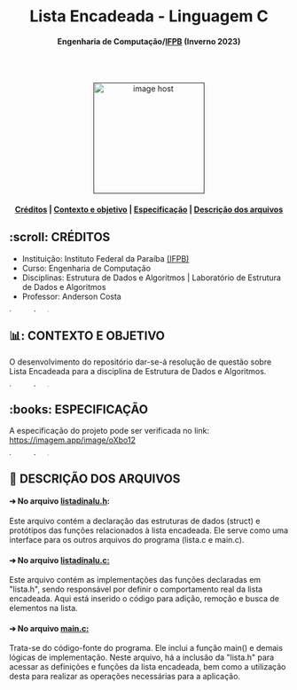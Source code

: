 <h1 align="center"> Lista Encadeada - Linguagem C </h1>
<h4 align="center"> Engenharia de Computação/<a href="https://www.ifpb.edu.br/">IFPB</a> (Inverno 2023) </h4>

<br>
</br>
<p align="center"> 
<a href="" target="_blank"><img src="https://4.bp.blogspot.com/-fbNQmF1KVJk/WcGJEh3by9I/AAAAAAAAFxQ/Ju27dk1ut9cAGbl--lZOwH6o-fCK6hC3ACLcBGAs/s640/giphy.gif" alt="image host" height="200px"/></a>
</p>

<h4> <p align="center"> <a href="#creditos">Créditos</a> | <a href="#contexto">Contexto e objetivo</a> | <a href="#especificacao">Especificação</a> | <a href="#descricao">Descrição dos arquivos </a> </p>

<h2 id="creditos"> :scroll: CRÉDITOS</h2>

- Instituição: Instituto Federal da Paraíba <a href="https://www.ifpb.edu.br/">(IFPB)</a>
- Curso: Engenharia de Computação
- Disciplinas: Estrutura de Dados e Algoritmos | Laboratório de Estrutura de Dados e Algoritmos
- Professor: Anderson Costa

<a href="https://imgbox.com/3tZuCnVg" target="_blank"><img src="https://images2.imgbox.com/42/88/3tZuCnVg_o.png" alt="image host" height="5px" width="900px"/></a>

<h2 id="contexto"> 📊: CONTEXTO E OBJETIVO</h2>

O desenvolvimento do repositório dar-se-á resolução de questão sobre Lista Encadeada para a disciplina de Estrutura de Dados e Algoritmos.

<a href="https://imgbox.com/3tZuCnVg" target="_blank"><img src="https://images2.imgbox.com/42/88/3tZuCnVg_o.png" alt="image host" height="5px" width="900px"/></a>

<h2 id="especificacao"> :books: ESPECIFICAÇÃO</h2>

A especificação do projeto pode ser verificada no link: https://imagem.app/image/oXbo12

<a href="https://imgbox.com/3tZuCnVg" target="_blank"><img src="https://images2.imgbox.com/42/88/3tZuCnVg_o.png" alt="image host" height="5px" width="900px"/></a>

<h2 id="descricao"> 📂 DESCRIÇÃO DOS ARQUIVOS </h2>

<h4>➔ No arquivo <a href="https://github.com/ligianogueira1/lista_encadeada_em_c/blob/main/listadinalu.h"><b>listadinalu.h</b></a>:</h4>
<p>Este arquivo contém a declaração das estruturas de dados (struct) e protótipos das funções relacionados à lista encadeada. Ele serve como uma interface para os outros arquivos do programa (lista.c e main.c).</p>

<h4>➔ No arquivo <a href="https://github.com/ligianogueira1/lista_encadeada_em_c/blob/main/listadinalu.c"><b>listadinalu.c</b>:</a> </h4>
<p>Este arquivo contém as implementações das funções declaradas em "lista.h", sendo responsável por definir o comportamento real da lista encadeada. Aqui está inserido o código para adição, remoção e busca de elementos na lista.</p>

<h4>➔ No arquivo <a href="https://github.com/ligianogueira1/lista_encadeada_em_c/blob/main/main.c"><b>main.c</b>:</a> </h4>
<p>Trata-se do código-fonte do programa. Ele inclui a função main() e demais lógicas de implementação. Neste arquivo, há a inclusão da "lista.h" para acessar as definições e funções da lista encadeada, bem como a utilização desta para realizar as operações necessárias para a aplicação.</p>
